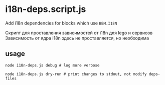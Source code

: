 # i18n-deps.script.js
Add i18n dependencies for blocks which use `BEM.I18N`

Скрипт для проставления зависимостей от i18n для lego и сервисов
Зависимость от ядра i18n здесь не проставляется, но необходима

## usage
`node i18n-deps.js debug # log more verbose`

`node i18n-deps.js dry-run # print changes to stdout, not modify deps-files`
